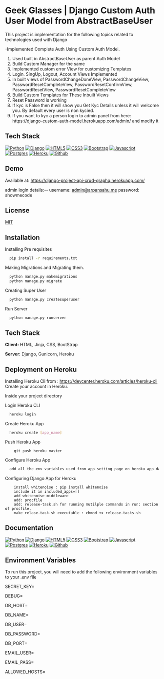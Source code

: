 
# Geek Glasses | Django Custom Auth User Model from AbstractBaseUser
This project is implementation for the following topics related to technologies used with Django

-Implemented Complete Auth Using Custom Auth Model.
    
1. Used built in AbstractBaseUser as parent Auth Model
2. Build Custom Manager for the same
3. Implemented custom error View for customizing Templates
4. Login. SingUp, Logout, Account Views Implemented
5. In built views of PasswordChangeDoneView, PasswordChangeView, PasswordResetCompleteView, PasswordResetConfirmView, PasswordResetView, PasswordResetCompleteView
6. Build Custom Templates for These Inbuilt Views
7. Reset Password is working 
8. If kyc is False then it will show you Get Kyc Details unless it will welcome you. By default every user is non kycied.
9. If you want to kyc a person login to admin panel from here:  https://django-custom-auth-model.herokuapp.com/admin/ and  modify it

## Tech Stack

[![Python](https://img.shields.io/badge/Python-3776AB?style=for-the-badge&logo=python&logoColor=white)](https://www.python.org/)
[![Django](https://img.shields.io/badge/Django-092E20?style=for-the-badge&logo=django&logoColor=white)](https://www.djangoproject.com/)
[![HTML5](https://img.shields.io/badge/html5-%23E34F26.svg?style=for-the-badge&logo=html5&logoColor=white)](https://developer.mozilla.org/en-US/docs/Glossary/HTML5)
[![CSS3](https://img.shields.io/badge/css3-%231572B6.svg?style=for-the-badge&logo=css3&logoColor=white)](https://developer.mozilla.org/en-US/docs/Web/CSS)
[![Bootstrap](https://img.shields.io/badge/Bootstrap-563D7C?style=for-the-badge&logo=bootstrap&logoColor=white)](https://getbootstrap.com/)
[![Javascript](https://img.shields.io/badge/JavaScript-323330?style=for-the-badge&logo=javascript&logoColor=F7DF1E)](https://www.javascript.com/)
[![Postgres](https://img.shields.io/badge/PostgreSQL-316192?style=for-the-badge&logo=postgresql&logoColor=white)](https://www.postgresql.org/)
[![Heroku](https://img.shields.io/badge/Heroku-430098?style=for-the-badge&logo=heroku&logoColor=white)](https://www.heroku.com/)
[![Github](https://img.shields.io/badge/GitHub-100000?style=for-the-badge&logo=github&logoColor=white)](https://www.github.com/)

## Demo

Available at: https://django-project-api-crud-graphq.herokuapp.com/

admin login details:--
username: admin@arpansahu.me
password: showmecode
## License

[MIT](https://choosealicense.com/licenses/mit/)


## Installation

Installing Pre requisites

```bash
  pip install -r requirements.txt

```

Making Migrations and Migrating them.

```bash
  python manage.py makemigrations
  python manage.py migrate

```

Creating Super User

```bash
  python manage.py createsuperuser

```

Run Server
```bash
  python manage.py runserver

```

## Tech Stack

**Client:** HTML, Jinja, CSS, BootStrap

**Server:** Django, Gunicorn, Heroku


## Deployment on Heroku

Installing Heroku Cli from : https://devcenter.heroku.com/articles/heroku-cli
Create your account in Heroku.

Inside your project directory

Login Heroku CLI
```bash
  heroku login

```

Create Heroku App

```bash
  heroku create [app_name]

```

Push Heroku App
```
    git push heroku master
```

Configure Heroku App
```bash
  add all the env variables used from app setting page on heroku app dashboard.

```
Configuring Django App for Heroku
```
    install whitenoise : pip install whitenoise 
    include it in included_apps=[]
    add whitenoise middleware
    add: procfile
    add: release-task.sh for running mutilple commands in run: section of procfile, 
    make relase-task.sh executable : chmod +x release-tasks.sh 
```
## Documentation

[![Python](https://img.shields.io/badge/Python-3776AB?style=for-the-badge&logo=python&logoColor=white)](https://www.python.org/)
[![Django](https://img.shields.io/badge/Django-092E20?style=for-the-badge&logo=django&logoColor=white)](https://www.djangoproject.com/)
[![HTML5](https://img.shields.io/badge/html5-%23E34F26.svg?style=for-the-badge&logo=html5&logoColor=white)](https://developer.mozilla.org/en-US/docs/Glossary/HTML5)
[![CSS3](https://img.shields.io/badge/css3-%231572B6.svg?style=for-the-badge&logo=css3&logoColor=white)](https://developer.mozilla.org/en-US/docs/Web/CSS)
[![Bootstrap](https://img.shields.io/badge/Bootstrap-563D7C?style=for-the-badge&logo=bootstrap&logoColor=white)](https://getbootstrap.com/)
[![Javascript](https://img.shields.io/badge/JavaScript-323330?style=for-the-badge&logo=javascript&logoColor=F7DF1E)](https://www.javascript.com/)
[![Postgres](https://img.shields.io/badge/PostgreSQL-316192?style=for-the-badge&logo=postgresql&logoColor=white)](https://www.postgresql.org/)
[![Heroku](https://img.shields.io/badge/Heroku-430098?style=for-the-badge&logo=heroku&logoColor=white)](https://www.heroku.com/)
[![Github](https://img.shields.io/badge/GitHub-100000?style=for-the-badge&logo=github&logoColor=white)](https://www.github.com/)

## Environment Variables

To run this project, you will need to add the following environment variables to your .env file

SECRET_KEY=

DEBUG=

DB_HOST=

DB_NAME=

DB_USER=

DB_PASSWORD=

DB_PORT=

EMAIL_USER=

EMAIL_PASS=

ALLOWED_HOSTS=

